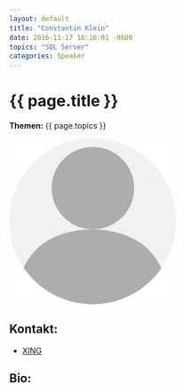 ```yaml
---
layout: default
title: "Constantin Klein"
date: 2016-11-17 16:16:01 -0600
topics: "SQL Server"
categories: Speaker
---
```


# {{ page.title }}

**Themen:** {{ page.topics }}

![Profilbild](/assets/img/speakers/dummy.png)

## Kontakt:
- [XING](http://www.xing.com/profile/Constantin_Klein)

## Bio:

